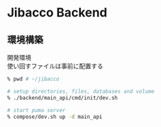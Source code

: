 # Jibacco Backend

## 環境構築

開発環境  
使い回すファイルは事前に配置する

```zsh
% pwd # ~/jibacco

# setup directories, files, databases and volume
% ./backend/main_api/cmd/init/dev.sh

# start puma server
% compose/dev.sh up -d main_api
```
